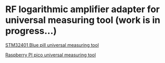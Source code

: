 # RF logarithmic amplifier adapter for universal measuring tool (work is in progress...)

[STM32401 Blue pill universal measuring tool](https://github.com/sergz72/ARM/tree/master/stm32f401_meter)

[Raspberry PI pico universal measuring tool](https://github.com/sergz72/ARM/tree/master/pico_meter_max7219)
